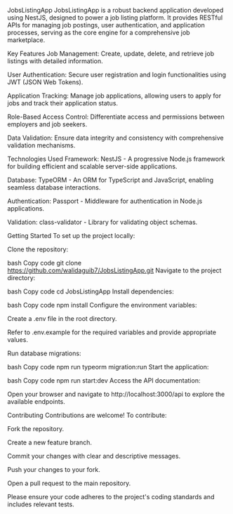 JobsListingApp
JobsListingApp is a robust backend application developed using NestJS, designed to power a job listing platform. It provides RESTful APIs for managing job postings, user authentication, and application processes, serving as the core engine for a comprehensive job marketplace.

Key Features
Job Management: Create, update, delete, and retrieve job listings with detailed information.

User Authentication: Secure user registration and login functionalities using JWT (JSON Web Tokens).

Application Tracking: Manage job applications, allowing users to apply for jobs and track their application status.

Role-Based Access Control: Differentiate access and permissions between employers and job seekers.

Data Validation: Ensure data integrity and consistency with comprehensive validation mechanisms.

Technologies Used
Framework: NestJS - A progressive Node.js framework for building efficient and scalable server-side applications.

Database: TypeORM - An ORM for TypeScript and JavaScript, enabling seamless database interactions.

Authentication: Passport - Middleware for authentication in Node.js applications.

Validation: class-validator - Library for validating object schemas.

Getting Started
To set up the project locally:

Clone the repository:

bash
Copy code
git clone https://github.com/walidaguib7/JobsListingApp.git
Navigate to the project directory:

bash
Copy code
cd JobsListingApp
Install dependencies:

bash
Copy code
npm install
Configure the environment variables:

Create a .env file in the root directory.

Refer to .env.example for the required variables and provide appropriate values.

Run database migrations:

bash
Copy code
npm run typeorm migration:run
Start the application:

bash
Copy code
npm run start:dev
Access the API documentation:

Open your browser and navigate to http://localhost:3000/api to explore the available endpoints.

Contributing
Contributions are welcome! To contribute:

Fork the repository.

Create a new feature branch.

Commit your changes with clear and descriptive messages.

Push your changes to your fork.

Open a pull request to the main repository.

Please ensure your code adheres to the project's coding standards and includes relevant tests.
